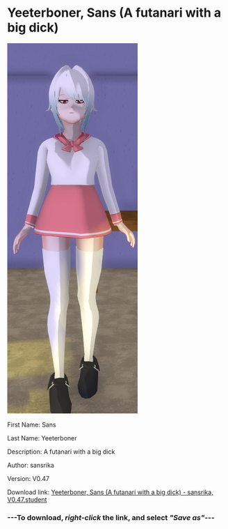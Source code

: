 # Yeeterboner, Sans (A futanari with a big dick)

<img src = "https://raw.githubusercontent.com/Arbiter1223/Daigaku-Gurashi-Custom-Students/master/Students/Files/Yeeterboner%2C%20Sans%20(A%20futanari%20with%20a%20big%20dick).png">

First Name: Sans

Last Name: Yeeterboner

Description: A futanari with a big dick

Author: sansrika

Version: V0.47

Download link: <a href="https://raw.githubusercontent.com/Arbiter1223/Daigaku-Gurashi-Custom-Students/master/Students/Files/Yeeterboner%2C%20Sans%20(A%20futanari%20with%20a%20big%20dick)%20-%20sansrika%2C%20V0.47.student">Yeeterboner, Sans (A futanari with a big dick) - sansrika, V0.47.student</a>

### ---**To download, _right-click_ the link, and select _"Save as"_**---
